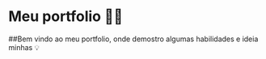 # Meu portfolio  👨‍💻 

##Bem vindo ao meu portfolio, onde demostro algumas habilidades e ideia minhas 💡
